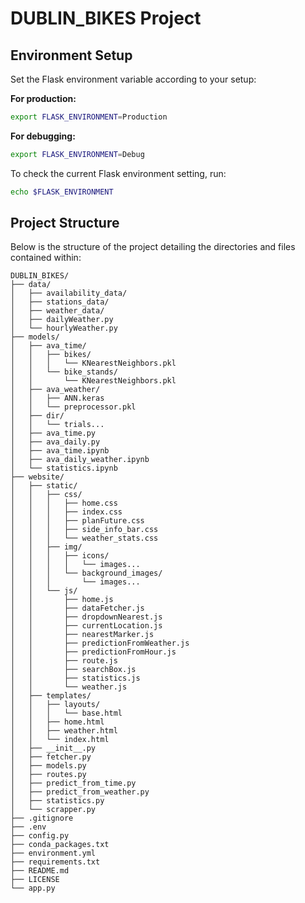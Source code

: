# DUBLIN_BIKES Project

## Environment Setup

Set the Flask environment variable according to your setup:

**For production:**

```bash
export FLASK_ENVIRONMENT=Production
```

**For debugging:**

```bash
export FLASK_ENVIRONMENT=Debug
```

To check the current Flask environment setting, run:

```bash
echo $FLASK_ENVIRONMENT
```

## Project Structure

Below is the structure of the project detailing the directories and files contained within:

```
DUBLIN_BIKES/
├── data/
│   ├── availability_data/
│   ├── stations_data/
│   ├── weather_data/
│   ├── dailyWeather.py
│   └── hourlyWeather.py
├── models/
│   ├── ava_time/
│   │   ├── bikes/
│   │   │   └── KNearestNeighbors.pkl
│   │   └── bike_stands/
│   │       └── KNearestNeighbors.pkl
│   ├── ava_weather/
│   │   ├── ANN.keras
│   │   └── preprocessor.pkl
│   ├── dir/
│   │   └── trials...
│   ├── ava_time.py
│   ├── ava_daily.py
│   ├── ava_time.ipynb
│   ├── ava_daily_weather.ipynb
│   └── statistics.ipynb
├── website/
│   ├── static/
│   │   ├── css/
│   │   │   ├── home.css
│   │   │   ├── index.css
│   │   │   ├── planFuture.css
│   │   │   ├── side_info_bar.css
│   │   │   └── weather_stats.css
│   │   ├── img/
│   │   │   ├── icons/
│   │   │   │   └── images...
│   │   │   └── background_images/
│   │   │       └── images...
│   │   └── js/
│   │       ├── home.js
│   │       ├── dataFetcher.js
│   │       ├── dropdownNearest.js
│   │       ├── currentLocation.js
│   │       ├── nearestMarker.js
│   │       ├── predictionFromWeather.js
│   │       ├── predictionFromHour.js
│   │       ├── route.js
│   │       ├── searchBox.js
│   │       ├── statistics.js
│   │       └── weather.js
│   ├── templates/
│   │   ├── layouts/
│   │   │   └── base.html
│   │   ├── home.html
│   │   ├── weather.html
│   │   └── index.html
│   ├── __init__.py
│   ├── fetcher.py
│   ├── models.py
│   ├── routes.py
│   ├── predict_from_time.py
│   ├── predict_from_weather.py
│   ├── statistics.py
│   └── scrapper.py
├── .gitignore
├── .env
├── config.py
├── conda_packages.txt
├── environment.yml
├── requirements.txt
├── README.md
├── LICENSE
└── app.py
```
